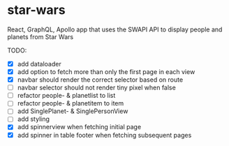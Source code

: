# star-wars
React, GraphQL, Apollo app that uses the SWAPI API to display people and planets from Star Wars

TODO:
- [x] add dataloader
- [x] add option to fetch more than only the first page in each view
- [x] navbar should render the correct selector based on route
- [ ] navbar selector should not render tiny pixel when false
- [ ] refactor people- & planetlist to list
- [ ] refactor people- & planetitem to item
- [ ] add SinglePlanet- & SinglePersonView
- [ ] add styling
- [x] add spinnerview when fetching initial page
- [x] add spinner in table footer when fetching subsequent pages
